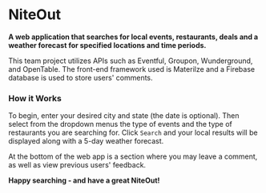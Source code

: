 # NiteOut
__A web application that searches for local events, restaurants, deals and a weather forecast for specified locations and time periods.__

This team project utilizes APIs such as Eventful, Groupon, Wunderground, and OpenTable. The front-end framework used is Materilze and a Firebase database is used to store users' comments.

### How it Works
To begin, enter your desired city and state (the date is optional). Then select from the dropdown menus the type of events and the type of restaurants you are searching for. Click `Search` and your local results will be displayed along with a 5-day weather forecast.

At the bottom of the web app is a section where you may leave a comment, as well as view previous users' feedback.

__Happy searching - and have a great NiteOut!__

